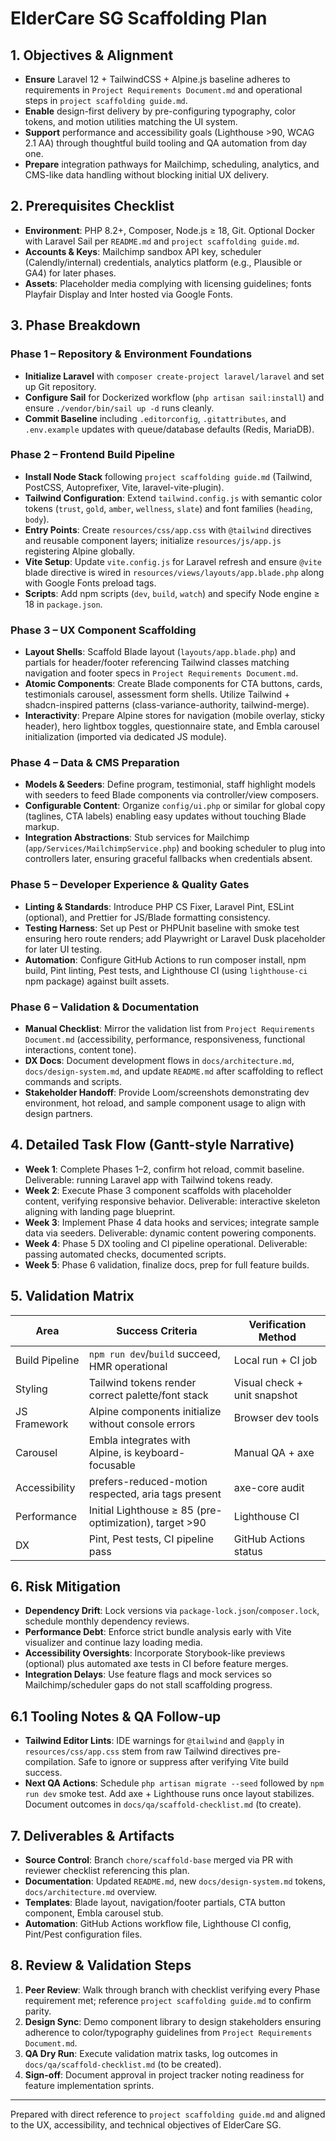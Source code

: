 # ElderCare SG Scaffolding Plan

## 1. Objectives & Alignment
- **Ensure** Laravel 12 + TailwindCSS + Alpine.js baseline adheres to requirements in `Project Requirements Document.md` and operational steps in `project scaffolding guide.md`.
- **Enable** design-first delivery by pre-configuring typography, color tokens, and motion utilities matching the UI system.
- **Support** performance and accessibility goals (Lighthouse >90, WCAG 2.1 AA) through thoughtful build tooling and QA automation from day one.
- **Prepare** integration pathways for Mailchimp, scheduling, analytics, and CMS-like data handling without blocking initial UX delivery.

## 2. Prerequisites Checklist
- **Environment**: PHP 8.2+, Composer, Node.js ≥ 18, Git. Optional Docker with Laravel Sail per `README.md` and `project scaffolding guide.md`.
- **Accounts & Keys**: Mailchimp sandbox API key, scheduler (Calendly/internal) credentials, analytics platform (e.g., Plausible or GA4) for later phases.
- **Assets**: Placeholder media complying with licensing guidelines; fonts Playfair Display and Inter hosted via Google Fonts.

## 3. Phase Breakdown
### Phase 1 – Repository & Environment Foundations
- **Initialize Laravel** with `composer create-project laravel/laravel` and set up Git repository.
- **Configure Sail** for Dockerized workflow (`php artisan sail:install`) and ensure `./vendor/bin/sail up -d` runs cleanly.
- **Commit Baseline** including `.editorconfig`, `.gitattributes`, and `.env.example` updates with queue/database defaults (Redis, MariaDB).

### Phase 2 – Frontend Build Pipeline
- **Install Node Stack** following `project scaffolding guide.md` (Tailwind, PostCSS, Autoprefixer, Vite, laravel-vite-plugin).
- **Tailwind Configuration**: Extend `tailwind.config.js` with semantic color tokens (`trust`, `gold`, `amber`, `wellness`, `slate`) and font families (`heading`, `body`).
- **Entry Points**: Create `resources/css/app.css` with `@tailwind` directives and reusable component layers; initialize `resources/js/app.js` registering Alpine globally.
- **Vite Setup**: Update `vite.config.js` for Laravel refresh and ensure `@vite` blade directive is wired in `resources/views/layouts/app.blade.php` along with Google Fonts preload tags.
- **Scripts**: Add npm scripts (`dev`, `build`, `watch`) and specify Node engine ≥ 18 in `package.json`.

### Phase 3 – UX Component Scaffolding
- **Layout Shells**: Scaffold Blade layout (`layouts/app.blade.php`) and partials for header/footer referencing Tailwind classes matching navigation and footer specs in `Project Requirements Document.md`.
- **Atomic Components**: Create Blade components for CTA buttons, cards, testimonials carousel, assessment form shells. Utilize Tailwind + shadcn-inspired patterns (class-variance-authority, tailwind-merge).
- **Interactivity**: Prepare Alpine stores for navigation (mobile overlay, sticky header), hero lightbox toggles, questionnaire state, and Embla carousel initialization (imported via dedicated JS module).

### Phase 4 – Data & CMS Preparation
- **Models & Seeders**: Define program, testimonial, staff highlight models with seeders to feed Blade components via controller/view composers.
- **Configurable Content**: Organize `config/ui.php` or similar for global copy (taglines, CTA labels) enabling easy updates without touching Blade markup.
- **Integration Abstractions**: Stub services for Mailchimp (`app/Services/MailchimpService.php`) and booking scheduler to plug into controllers later, ensuring graceful fallbacks when credentials absent.

### Phase 5 – Developer Experience & Quality Gates
- **Linting & Standards**: Introduce PHP CS Fixer, Laravel Pint, ESLint (optional), and Prettier for JS/Blade formatting consistency.
- **Testing Harness**: Set up Pest or PHPUnit baseline with smoke test ensuring hero route renders; add Playwright or Laravel Dusk placeholder for later UI testing.
- **Automation**: Configure GitHub Actions to run composer install, npm build, Pint linting, Pest tests, and Lighthouse CI (using `lighthouse-ci` npm package) against built assets.

### Phase 6 – Validation & Documentation
- **Manual Checklist**: Mirror the validation list from `Project Requirements Document.md` (accessibility, performance, responsiveness, functional interactions, content tone).
- **DX Docs**: Document development flows in `docs/architecture.md`, `docs/design-system.md`, and update `README.md` after scaffolding to reflect commands and scripts.
- **Stakeholder Handoff**: Provide Loom/screenshots demonstrating dev environment, hot reload, and sample component usage to align with design partners.

## 4. Detailed Task Flow (Gantt-style Narrative)
- **Week 1**: Complete Phases 1–2, confirm hot reload, commit baseline. Deliverable: running Laravel app with Tailwind tokens ready.
- **Week 2**: Execute Phase 3 component scaffolds with placeholder content, verifying responsive behavior. Deliverable: interactive skeleton aligning with landing page blueprint.
- **Week 3**: Implement Phase 4 data hooks and services; integrate sample data via seeders. Deliverable: dynamic content powering components.
- **Week 4**: Phase 5 DX tooling and CI pipeline operational. Deliverable: passing automated checks, documented scripts.
- **Week 5**: Phase 6 validation, finalize docs, prep for full feature builds.

## 5. Validation Matrix
| Area | Success Criteria | Verification Method |
|------|------------------|---------------------|
| Build Pipeline | `npm run dev`/`build` succeed, HMR operational | Local run + CI job |
| Styling | Tailwind tokens render correct palette/font stack | Visual check + unit snapshot |
| JS Framework | Alpine components initialize without console errors | Browser dev tools |
| Carousel | Embla integrates with Alpine, is keyboard-focusable | Manual QA + axe |
| Accessibility | prefers-reduced-motion respected, aria tags present | axe-core audit |
| Performance | Initial Lighthouse ≥ 85 (pre-optimization), target >90 | Lighthouse CI |
| DX | Pint, Pest tests, CI pipeline pass | GitHub Actions status |

## 6. Risk Mitigation
- **Dependency Drift**: Lock versions via `package-lock.json`/`composer.lock`, schedule monthly dependency reviews.
- **Performance Debt**: Enforce strict bundle analysis early with Vite visualizer and continue lazy loading media.
- **Accessibility Oversights**: Incorporate Storybook-like previews (optional) plus automated axe tests in CI before feature merges.
- **Integration Delays**: Use feature flags and mock services so Mailchimp/scheduler gaps do not stall scaffolding progress.

## 6.1 Tooling Notes & QA Follow-up
- **Tailwind Editor Lints**: IDE warnings for `@tailwind` and `@apply` in `resources/css/app.css` stem from raw Tailwind directives pre-compilation. Safe to ignore or suppress after verifying Vite build success.
- **Next QA Actions**: Schedule `php artisan migrate --seed` followed by `npm run dev` smoke test. Add axe + Lighthouse runs once layout stabilizes. Document outcomes in `docs/qa/scaffold-checklist.md` (to create).

## 7. Deliverables & Artifacts
- **Source Control**: Branch `chore/scaffold-base` merged via PR with reviewer checklist referencing this plan.
- **Documentation**: Updated `README.md`, new `docs/design-system.md` tokens, `docs/architecture.md` overview.
- **Templates**: Blade layout, navigation/footer partials, CTA button component, Embla carousel stub.
- **Automation**: GitHub Actions workflow file, Lighthouse CI config, Pint/Pest configuration files.

## 8. Review & Validation Steps
1. **Peer Review**: Walk through branch with checklist verifying every Phase requirement met; reference `project scaffolding guide.md` to confirm parity.
2. **Design Sync**: Demo component library to design stakeholders ensuring adherence to color/typography guidelines from `Project Requirements Document.md`.
3. **QA Dry Run**: Execute validation matrix tasks, log outcomes in `docs/qa/scaffold-checklist.md` (to be created).
4. **Sign-off**: Document approval in project tracker noting readiness for feature implementation sprints.

---
Prepared with direct reference to `project scaffolding guide.md` and aligned to the UX, accessibility, and technical objectives of ElderCare SG.
